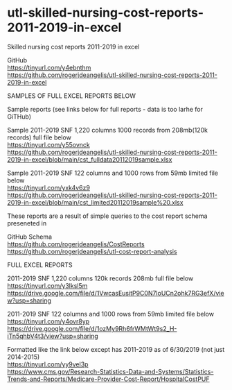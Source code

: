 # utl-skilled-nursing-cost-reports-2011-2019-in-excel
 Skilled nursing cost reports 2011-2019 in excel                                                                                         
                                                                                                                                        
GitHub                                                                                                                                  
https://tinyurl.com/y4ebnthm                                                                                                            
https://github.com/rogerjdeangelis/utl-skilled-nursing-cost-reports-2011-2019-in-excel                                                  
                                                                                                                                        
SAMPLES OF FULL EXCEL REPORTS BELOW                                                                                                     
                                                                                                                                        
Sample reports (see links below for full reports - data is too larhe for GiTHub)                                                        
                                                                                                                                        
Sample 2011-2019 SNF 1,220 columns 1000 records from 208mb(120k records) full file below                                                
https://tinyurl.com/y55ovnck                                                                                                            
https://github.com/rogerjdeangelis/utl-skilled-nursing-cost-reports-2011-2019-in-excel/blob/main/cst_fulldata20112019sample.xlsx        
                                                                                                                                        
Sample 2011-2019 SNF  122 columns and 1000 rows from 59mb limited file below                                                            
https://tinyurl.com/yxk4v6z9                                                                                                            
https://github.com/rogerjdeangelis/utl-skilled-nursing-cost-reports-2011-2019-in-excel/blob/main/cst_limited20112019sample%20.xlsx      
                                                                                                                                        
These reports are a result of simple queries to the cost report schema preseneted in                                                    
                                                                                                                                        
GitHub Schema                                                                                                                           
https://github.com/rogerjdeangelis/CostReports                                                                                          
https://github.com/rogerjdeangelis/utl-cost-report-analysis                                                                             
                                                                                                                                        
FULL EXCEL REPORTS                                                                                                                      
                                                                                                                                        
2011-2019 SNF 1,220 columns 120k records  208mb full file below                                                                         
    https://tinyurl.com/y3lksl5m                                                                                                        
    https://drive.google.com/file/d/1VwcasEusitP9C0N7loUCn2ohk7RG3efX/view?usp=sharing                                                  
                                                                                                                                        
                                                                                                                                        
2011-2019 SNF  122 columns and 1000 rows from 59mb limited file below                                                                   
   https://tinyurl.com/y4ovr8yp                                                                                                         
   https://drive.google.com/file/d/1ozMy9Rh6frWMtWt9s2_H-iTn5qhbV4t3/view?usp=sharing                                                   
                                                                                                                                        
   Formatted like the link below except has 2011-2019 as of 6/30/2019 (not just 2014-2015)                                              
   https://tinyurl.com/yy9vel3p                                                                                                         
   https://www.cms.gov/Research-Statistics-Data-and-Systems/Statistics-Trends-and-Reports/Medicare-Provider-Cost-Report/HospitalCostPUF 
                                                                                                                                        
